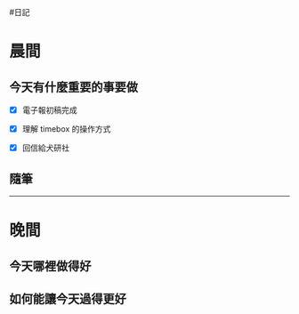 #日記 
# 晨間

## 今天有什麼重要的事要做
- [x] 電子報初稿完成
- [x] 理解 timebox 的操作方式 
- [x] 回信給犬研社


## 隨筆

---

# 晚間

## 今天哪裡做得好

## 如何能讓今天過得更好